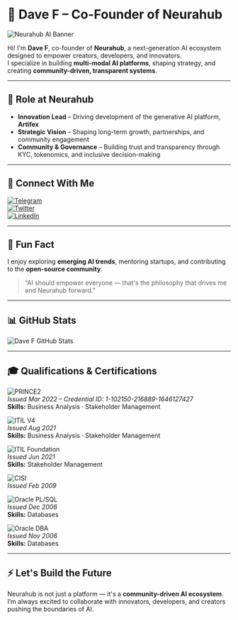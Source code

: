 # 🚀 Dave F – Co-Founder of Neurahub

![Neurahub AI Banner](https://via.placeholder.com/1200x300.png?text=Neurahub+AI+Ecosystem)

Hi! I'm **Dave F**, co-founder of **Neurahub**, a next-generation AI ecosystem designed to empower creators, developers, and innovators.  
I specialize in building **multi-modal AI platforms**, shaping strategy, and creating **community-driven, transparent systems**.

---

## 🌟 Role at Neurahub

- **Innovation Lead** – Driving development of the generative AI platform, **Artifex**  
- **Strategic Vision** – Shaping long-term growth, partnerships, and community engagement  
- **Community & Governance** – Building trust and transparency through KYC, tokenomics, and inclusive decision-making  

---

## 🔗 Connect With Me

[![Telegram](https://img.shields.io/badge/Telegram-%40neurahubceo-26A5E4?style=flat&logo=telegram&logoColor=white)](https://t.me/neurahubceo)  
[![Twitter](https://img.shields.io/badge/Twitter-%40neurahubceo-1DA1F2?style=flat&logo=twitter&logoColor=white)](https://twitter.com/neurahubceo)  
[![LinkedIn](https://img.shields.io/badge/LinkedIn-davef1988-0077B5?style=flat&logo=linkedin&logoColor=white)](https://linkedin.com/in/davef1988)  

---

## 🎯 Fun Fact

I enjoy exploring **emerging AI trends**, mentoring startups, and contributing to the **open-source community**.  

> “AI should empower everyone — that's the philosophy that drives me and Neurahub forward.”

---

## 📊 GitHub Stats

![Dave F GitHub Stats](https://github-readme-stats.vercel.app/api?username=davef&show_icons=true&theme=radical)

---

## 🎓 Qualifications & Certifications

![PRINCE2](https://img.shields.io/badge/PRINCE2-Mastering%20Management%20Essentials-blue?style=for-the-badge&logo=ExecOnline&logoColor=white)  
*Issued Mar 2022 – Credential ID: 1-102150-216889-1646127427*  
**Skills:** Business Analysis · Stakeholder Management  

![ITIL V4](https://img.shields.io/badge/ITIL%20V4-Create%20Deliver%20%26%20Support-blue?style=for-the-badge&logo=PeopleCert&logoColor=white)  
*Issued Aug 2021*  
**Skills:** Business Analysis · Stakeholder Management  

![ITIL Foundation](https://img.shields.io/badge/ITIL-Foundation%20Level-blue?style=for-the-badge&logo=PeopleCert&logoColor=white)  
*Issued Jun 2021*  
**Skills:** Stakeholder Management  

![CISI](https://img.shields.io/badge/CISI-Investment%20Administration%20Qualification-red?style=for-the-badge&logo=The%20CISI&logoColor=white)  
*Issued Feb 2009*  

![Oracle PL/SQL](https://img.shields.io/badge/Oracle-PL/SQL%20Application%20Developer%20%28OCA%29-red?style=for-the-badge&logo=Oracle&logoColor=white)  
*Issued Dec 2006*  
**Skills:** Databases  

![Oracle DBA](https://img.shields.io/badge/Oracle-Certified%20Associate%20Oracle9i%20DBA-red?style=for-the-badge&logo=Oracle&logoColor=white)  
*Issued Nov 2006*  
**Skills:** Databases  

---

## ⚡ Let's Build the Future

Neurahub is not just a platform — it's a **community-driven AI ecosystem**.  
I’m always excited to collaborate with innovators, developers, and creators pushing the boundaries of AI.

